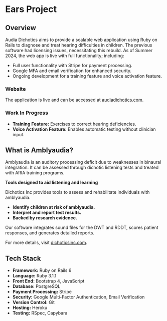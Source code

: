 # Ears Project
## Overview
Audia Dichotics aims to provide a scalable web application using Ruby on Rails to diagnose and treat hearing difficulties in children. The previous software had licensing issues, necessitating this rebuild. As of Summer 2024, the web app is live with full functionality; including:
- Full user functionality with Stripe for payment processing.
- Google MFA and email verification for enhanced security.
- Ongoing development for a training feature and voice activation feature.

### Website

The application is live and can be accessed at [audiadichotics.com](http://www.audiadichotics.com/).

### Work In Progress

- **Training Feature:** Exercises to correct hearing deficiencies.
- **Voice Activation Feature:** Enables automatic testing without clinician input.

## What is Amblyaudia?

Amblyaudia is an auditory processing deficit due to weaknesses in binaural integration. It can be assessed through dichotic listening tests and treated with ARIA training programs.

**Tools designed to aid listening and learning**

Dichotics Inc provides tools to assess and rehabilitate individuals with amblyaudia.

- **Identify children at risk of amblyaudia.**
- **Interpret and report test results.**
- **Backed by research evidence.**

Our software integrates sound files for the DWT and RDDT, scores patient responses, and generates detailed reports.

For more details, visit [dichoticsinc.com](https://www.dichoticsinc.com).

## Tech Stack

- **Framework:** Ruby on Rails 6
- **Language:** Ruby 3.1.1
- **Front End:** Bootstrap 4, JavaScript
- **Database:** PostgreSQL
- **Payment Processing:** Stripe
- **Security:** Google Multi-Factor Authentication, Email Verification
- **Version Control:** Git
- **Hosting:** Heroku
- **Testing:** RSpec, Capybara
